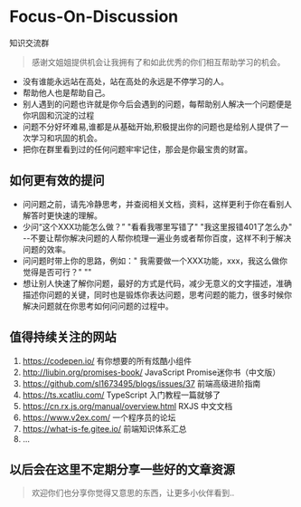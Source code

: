 # Focus-On-Discussion
知识交流群


> 感谢文姐姐提供机会让我拥有了和如此优秀的你们相互帮助学习的机会。
> 
- 没有谁能永远站在高处，站在高处的永远是不停学习的人。
- 帮助他人也是帮助自己。
- 别人遇到的问题也许就是你今后会遇到的问题，每帮助别人解决一个问题便是你巩固和沉淀的过程
- 问题不分好坏难易,谁都是从基础开始,积极提出你的问题也是给别人提供了一次学习和巩固的机会。
- 把你在群里看到过的任何问题牢牢记住，那会是你最宝贵的财富。


## 如何更有效的提问
- 问问题之前，请先冷静思考，并查阅相关文档，资料，这样更利于你在看别人解答时更快速的理解。
- 少问“这个XXX功能怎么做？”  "看看我哪里写错了" "我这里报错401了怎么办" --不要让帮你解决问题的人帮你梳理一遍业务或者帮你百度，这样不利于解决问题的效率。
- 问问题时带上你的思路，例如：" 我需要做一个XXX功能，xxx，我这么做你觉得是否可行？" ""
- 想让别人快速了解你问题，最好的方式是代码，减少无意义的文字描述，准确描述你问题的关键，同时也是锻炼你表达问题，思考问题的能力，很多时候你解决问题就在你思考如何问问题的过程中。

## 值得持续关注的网站
1. https://codepen.io/   有你想要的所有炫酷小组件
2. http://liubin.org/promises-book/   JavaScript Promise迷你书（中文版）
3. https://github.com/sl1673495/blogs/issues/37   前端高级进阶指南
4. https://ts.xcatliu.com/    TypeScript 入门教程一篇就够了
5. https://cn.rx.js.org/manual/overview.html  RXJS 中文文档
6. https://www.v2ex.com/  一个程序员的论坛
7. https://what-is-fe.gitee.io/  前端知识体系汇总
8. ...

## 以后会在这里不定期分享一些好的文章资源
> 欢迎你们也分享你觉得又意思的东西，让更多小伙伴看到..
